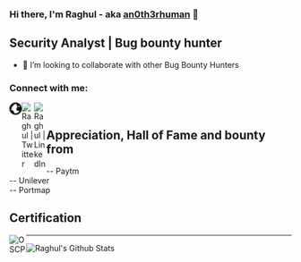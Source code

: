 ### Hi there, I'm Raghul - aka [an0th3rhuman][website] 👋

## Security Analyst | Bug bounty hunter

- 👯 I’m looking to collaborate with other Bug Bounty Hunters


### Connect with me:

[<img align="left" alt="raghul.ml" width="22px" src="https://raw.githubusercontent.com/iconic/open-iconic/master/svg/globe.svg" />][website]
[<img align="left" alt="Raghul | Twitter" width="22px" src="https://cdn.jsdelivr.net/npm/simple-icons@v3/icons/twitter.svg" />][twitter]
[<img align="left" alt="Raghul | LinkedIn" width="22px" src="https://cdn.jsdelivr.net/npm/simple-icons@v3/icons/linkedin.svg" />][linkedin]

<br>


## Appreciation, Hall of Fame and bounty from

-- Paytm <br>
-- Unilever <br>
-- Portmap <br>

## Certification

<img align="left" alt="OSCP" width="30px" src="https://images.youracclaim.com/images/e3c9ad3c-b142-45ae-bb2b-2f19ff2b742a/PWK-OSCP-badge.png" />


---


<img align="left" alt="Raghul's Github Stats" src="https://github-readme-stats.vercel.app/api?username=an0th3rhuman&show_icons=true&hide_border=true" />

[website]: https://www.raghul.ml
[twitter]: https://twitter.com/an0th3rhuman
[linkedin]: https://linkedin.com/in/raghulmanikandan
